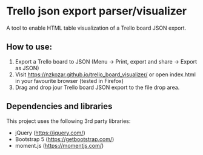 # Trello json export parser/visualizer
A tool to enable HTML table visualization of a Trello board JSON export.

## How to use:
1. Export a Trello board to JSON (Menu -> Print, export and share -> Export as JSON)
2. Visit https://nzkozar.github.io/trello_board_visualizer/ or open index.html in your favourite browser (tested in Firefox)
3. Drag and drop jour Trello board JSON export to the file drop area.

## Dependencies and libraries
This project uses the following 3rd party libraries:

- jQuery (https://jquery.com/)
- Bootstrap 5 (https://getbootstrap.com/)
- moment.js (https://momentjs.com/)